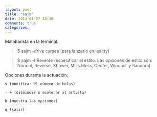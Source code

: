 ```yaml
---
layout: post
title: "aajm"
date: 2014-01-27 18:30
comments: true
categories: 
---
```

Malabarista en la terminal. 

>$ aajm -drive curses (para lanzarlo en las tty) 

>$ aajm -t Reverse (especificar el estilo. Las opciones de estilo son: Normal, Reverse, Shower, Mills Mess, Center, Windmill y Random) 

Opciones durante la actuación: 

	s (modificar el número de bolas) 

	- + (disminuir o acelerar al artista) 

	h (muestra las opciones) 

	q (salir)


